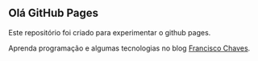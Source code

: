 ## Olá GitHub Pages

Este repositório foi criado para experimentar o github pages.

Aprenda programação e algumas tecnologias no blog [Francisco Chaves](https://franciscochaves.com.br).
